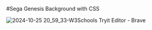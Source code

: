 #Sega Genesis Background with CSS

![2024-10-25 20_59_33-W3Schools Tryit Editor - Brave](https://github.com/user-attachments/assets/1688ac8f-5428-4167-845c-73a79ac089c2)
